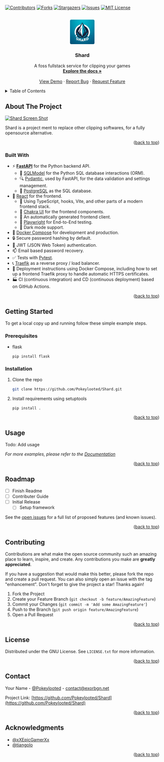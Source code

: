 <a id="readme-top"></a>
<!-- PROJECT SHIELDS -->
<!--
*** I'm using markdown "reference style" links for readability.
*** Reference links are enclosed in brackets [ ] instead of parentheses ( ).
*** See the bottom of this document for the declaration of the reference variables
*** for contributors-url, forks-url, etc. This is an optional, concise syntax you may use.
*** https://www.markdownguide.org/basic-syntax/#reference-style-links
-->
[![Contributors][contributors-shield]][contributors-url]
[![Forks][forks-shield]][forks-url]
[![Stargazers][stars-shield]][stars-url]
[![Issues][issues-shield]][issues-url]
[![MIT License][license-shield]][license-url]



<!-- PROJECT LOGO -->
<br />
<div align="center">
  <a href="https://github.com/Pokeylooted/Shard">
    <img src="images/Shard.png" alt="Logo" width="80" height="80">
  </a>

<h3 align="center">Shard</h3>

  <p align="center">
    A foss fullstack service for clipping your games
    <br />
    <a href="https://github.com/Pokeylooted/Shard"><strong>Explore the docs »</strong></a>
    <br />
    <br />
    <a href="https://github.com/Pokeylooted/Shard">View Demo</a>
    ·
    <a href="https://github.com/Pokeylooted/Shard/issues/new?labels=bug&template=bug-report---.md">Report Bug</a>
    ·
    <a href="https://github.com/Pokeylooted/Shard/issues/new?labels=enhancement&template=feature-request---.md">Request Feature</a>
  </p>
</div>



<!-- TABLE OF CONTENTS -->
<details>
  <summary>Table of Contents</summary>
  <ol>
    <li>
      <a href="#about-the-project">About The Project</a>
      <ul>
        <li><a href="#built-with">Built With</a></li>
      </ul>
    </li>
    <li>
      <a href="#getting-started">Getting Started</a>
      <ul>
        <li><a href="#prerequisites">Prerequisites</a></li>
        <li><a href="#installation">Installation</a></li>
      </ul>
    </li>
    <li><a href="#usage">Usage</a></li>
    <li><a href="#roadmap">Roadmap</a></li>
    <li><a href="#contributing">Contributing</a></li>
    <li><a href="#license">License</a></li>
    <li><a href="#contact">Contact</a></li>
    <li><a href="#acknowledgments">Acknowledgments</a></li>
  </ol>
</details>



<!-- ABOUT THE PROJECT -->
## About The Project

[![Shard Screen Shot][Shard-screenshot]](https://github.com/Pokeylooted/Shard)

Shard is a project ment to replace other clipping softwares, for a fully opensource alternative.  
<p align="right">(<a href="#readme-top">back to top</a>)</p>

### Built With

- ⚡ [**FastAPI**](https://fastapi.tiangolo.com) for the Python backend API.
    - 🧰 [SQLModel](https://sqlmodel.tiangolo.com) for the Python SQL database interactions (ORM).
    - 🔍 [Pydantic](https://docs.pydantic.dev), used by FastAPI, for the data validation and settings management.
    - 💾 [PostgreSQL](https://www.postgresql.org) as the SQL database.
- 🚀 [React](https://react.dev) for the frontend.
    - 💃 Using TypeScript, hooks, Vite, and other parts of a modern frontend stack.
    - 🎨 [Chakra UI](https://chakra-ui.com) for the frontend components.
    - 🤖 An automatically generated frontend client.
    - 🧪 [Playwright](https://playwright.dev) for End-to-End testing.
    - 🦇 Dark mode support.
- 🐋 [Docker Compose](https://www.docker.com) for development and production.
- 🔒 Secure password hashing by default.
- 🔑 JWT (JSON Web Token) authentication.
- 📫 Email based password recovery.
- ✅ Tests with [Pytest](https://pytest.org).
- 📞 [Traefik](https://traefik.io) as a reverse proxy / load balancer.
- 🚢 Deployment instructions using Docker Compose, including how to set up a frontend Traefik proxy to handle automatic HTTPS certificates.
- 🏭 CI (continuous integration) and CD (continuous deployment) based on GitHub Actions.

<p align="right">(<a href="#readme-top">back to top</a>)</p>



<!-- GETTING STARTED -->
## Getting Started

To get a local copy up and running follow these simple example steps.

### Prerequisites

* flask
  ```sh
  pip install flask
  ```

### Installation


1. Clone the repo
   ```sh
   git clone https://github.com/Pokeylooted/Shard.git
   ```
2. Install requirements using setuptools
   ```sh
   pip install .
   ```

<p align="right">(<a href="#readme-top">back to top</a>)</p>



<!-- USAGE EXAMPLES -->
## Usage

Todo: Add usage

_For more examples, please refer to the [Documentation](https://github.com/Pokeylooted/Shard)_

<p align="right">(<a href="#readme-top">back to top</a>)</p>



<!-- ROADMAP -->
## Roadmap

- [ ] Finish Readme
- [ ] Contributer Guide
- [ ] Initial Release
    - [ ] Setup framework

See the [open issues](https://github.com/Pokeylooted/Shard/issues) for a full list of proposed features (and known issues).

<p align="right">(<a href="#readme-top">back to top</a>)</p>



<!-- CONTRIBUTING -->
## Contributing

Contributions are what make the open source community such an amazing place to learn, inspire, and create. Any contributions you make are **greatly appreciated**.

If you have a suggestion that would make this better, please fork the repo and create a pull request. You can also simply open an issue with the tag "enhancement".
Don't forget to give the project a star! Thanks again!

1. Fork the Project
2. Create your Feature Branch (`git checkout -b feature/AmazingFeature`)
3. Commit your Changes (`git commit -m 'Add some AmazingFeature'`)
4. Push to the Branch (`git push origin feature/AmazingFeature`)
5. Open a Pull Request

<p align="right">(<a href="#readme-top">back to top</a>)</p>



<!-- LICENSE -->
## License

Distributed under the GNU License. See `LICENSE.txt` for more information.

<p align="right">(<a href="#readme-top">back to top</a>)</p>



<!-- CONTACT -->
## Contact

Your Name - [@Pokeylooted](https://twitter.com/Pokeylooted) - contact@exorbgn.net

Project Link: [https://github.com/Pokeylooted/Shard](https://github.com/Pokeylooted/Shard)

<p align="right">(<a href="#readme-top">back to top</a>)</p>



<!-- ACKNOWLEDGMENTS -->
## Acknowledgments

* [@xXEpicGamerXx](https://github.com/xXEpicGamerXx)
* [@tiangolo](https://github.com/tiangolo)

<p align="right">(<a href="#readme-top">back to top</a>)</p>



<!-- MARKDOWN LINKS & IMAGES -->
<!-- https://www.markdownguide.org/basic-syntax/#reference-style-links -->
[contributors-shield]: https://img.shields.io/github/contributors/Pokeylooted/Shard-Banner.svg?style=for-the-badge
[contributors-url]: https://github.com/Pokeylooted/Shard/graphs/contributors
[forks-shield]: https://img.shields.io/github/forks/Pokeylooted/Shard-Banner.svg?style=for-the-badge
[forks-url]: https://github.com/Pokeylooted/Shard/network/members
[stars-shield]: https://img.shields.io/github/stars/Pokeylooted/Shard-Banner.svg?style=for-the-badge
[stars-url]: https://github.com/Pokeylooted/Shard/stargazers
[issues-shield]: https://img.shields.io/github/issues/Pokeylooted/Shard-Banner.svg?style=for-the-badge
[issues-url]: https://github.com/Pokeylooted/Shard/issues
[license-shield]: https://img.shields.io/github/license/Pokeylooted/Shard-Banner.svg?style=for-the-badge
[license-url]: https://github.com/Pokeylooted/Shard/blob/main/LICENSE
[Shard-screenshot]: images/screenshot.png